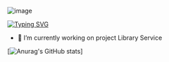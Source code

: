![image](https://www.codewars.com/users/Vitaliy%20Replyuk/badges/micro)

[![Typing SVG](https://readme-typing-svg.demolab.com?font=Fira+Code&pause=1000&color=9187F7&width=435&lines=Hi%2C+there.+I+am+Vitaliy+Replyuk;Welcome+to+my+profil.;Java+Developer)](https://git.io/typing-svg)
- 🔭 I’m currently working on project Library Service

[![Anurag's GitHub stats](https://github-readme-stats.vercel.app/api?username=vr242kj&show_icons=true&theme=gruvbox)]
